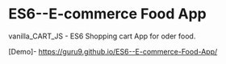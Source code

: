 # ES6--E-commerce Food App
vanilla_CART_JS - ES6 Shopping cart App for oder food.


[Demo]-  https://guru9.github.io/ES6--E-commerce-Food-App/
